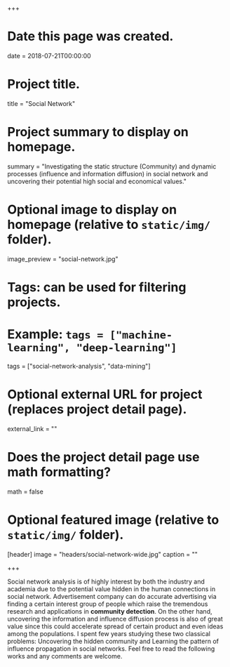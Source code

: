 +++
# Date this page was created.
date = 2018-07-21T00:00:00

# Project title.
title = "Social Network"

# Project summary to display on homepage.
summary = "Investigating the static structure (Community) and dynamic processes (influence and information diffusion) in social network and uncovering their potential high social and economical values."

# Optional image to display on homepage (relative to `static/img/` folder).
image_preview = "social-network.jpg"

# Tags: can be used for filtering projects.
# Example: `tags = ["machine-learning", "deep-learning"]`
tags = ["social-network-analysis", "data-mining"]

# Optional external URL for project (replaces project detail page).
external_link = ""

# Does the project detail page use math formatting?
math = false

# Optional featured image (relative to `static/img/` folder).
[header]
image = "headers/social-network-wide.jpg"
caption = ""

+++

Social network analysis is of highly interest by both the industry and academia
due to the potential value hidden in the human connections in social network.
Advertisement company can do accurate advertising via finding a certain interest group of people
which raise the tremendous research and applications in **community detection**.
On the other hand, uncovering the information and influence diffusion process is also of 
great value since this could accelerate spread of certain product and even ideas among the populations.
I spent few years studying these two classical problems: Uncovering the hidden community and Learning the pattern of influence propagation in social networks. Feel free to read the following works and any comments are welcome.